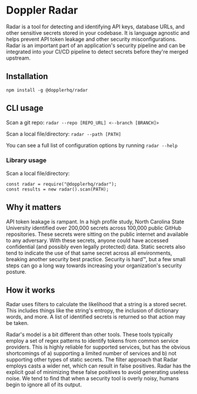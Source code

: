 # Doppler Radar

Radar is a tool for detecting and identifying API keys, database URLs, and other sensitive secrets stored in your codebase. It is language agnostic and helps prevent API token leakage and other security misconfigurations. Radar is an important part of an application's security pipeline and can be integrated into your CI/CD pipeline to detect secrets before they're merged upstream.

## Installation

`npm install -g @dopplerhq/radar`

## CLI usage

Scan a git repo: `radar --repo [REPO_URL] <--branch [BRANCH]>`

Scan a local file/directory: `radar --path [PATH]`

You can see a full list of configuration options by running `radar --help`

### Library usage

Scan a local file/directory:

```
const radar = require("@dopplerhq/radar");
const results = new radar().scan(PATH);
```

## Why it matters
API token leakage is rampant. In a high profile study, North Carolina State University identified over 200,000 secrets across 100,000 public GitHub repositories. These secrets were sitting on the public internet and available to any adversary. With these secrets, anyone could have accessed confidential (and possibly even legally protected) data. Static secrets also tend to indicate the use of that same secret across all environments, breaking another security best practice. Security is hard™, but a few small steps can go a long way towards increasing your organization's security posture.

## How it works

Radar uses filters to calculate the likelihood that a string is a stored secret. This includes things like the string's entropy, the inclusion of dictionary words, and more. A list of identified secrets is returned so that action may be taken.

Radar's model is a bit different than other tools. These tools typically employ a set of regex patterns to identify tokens from common service providers. This is highly reliable for supported services, but has the obvious shortcomings of a) supporting a limited number of services and b) not supporting other types of static secrets. The filter approach that Radar employs casts a wider net, which can result in false positives. Radar has the explicit goal of minimizing these false positives to avoid generating useless noise. We tend to find that when a security tool is overly noisy, humans begin to ignore all of its output.
